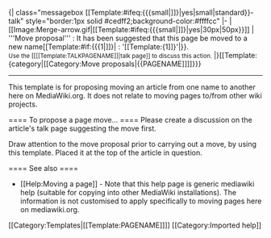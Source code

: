 {| class="messagebox [[Template:#ifeq:{{{small|]]}|yes|small|standard}}-talk" style="border:1px solid #cedff2;background-color:#ffffcc" 
|-
| [[Image:Merge-arrow.gif|[[Template:#ifeq:{{{small|]]}|yes|30px|50px}}]]
| '''Move proposal''' : It has been suggested that this page be moved to a new name[[Template:#if:{{{1|]]}|&nbsp;: '[[Template:{1]]}'|}}.<br/><small>Use the [[[[Template:TALKPAGENAME]]|talk page]] to discuss this action.</small>
|}<includeonly>[[Template:{category|[[Category:Move proposals|{{PAGENAME]]]]}}}</includeonly><noinclude>

----

This template is for proposing moving an article from one name to another here on MediaWiki.org. It does not relate to moving pages to/from other wiki projects.

==== To propose a page move... ====
Please create a discussion on the article's talk page suggesting the move first.

Draw attention to the move proposal prior to carrying out a move, by using this template. Placed it at the top of the article in question.

==== See also ====
* [[Help:Moving a page]] - Note that this help page is generic mediawiki help (suitable for copying into other MediaWiki installations). The information is not customised to apply specifically to moving pages here on mediawiki.org.

[[Category:Templates|[[Template:PAGENAME]]]]
</noinclude><noinclude>[[Category:Imported help]]</noinclude>
